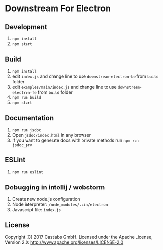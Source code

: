 # Downstream For Electron 

## Development
1. `npm install`
2. `npm start`

## Build
1. `npm install`
2. edit `index.js` and change line to use `downstream-electron-be` from `build` folder
3. edit `examples/main/index.js` and change line to use `downstream-electron-fe` from `build` folder
4. `npm run build`
5. `npm start`

## Documentation 
1. `npm run jsdoc`
2. Open `jsdoc/index.html` in any browser
3. If you want to generate docs with private methods run `npm run jsdoc_prv`

## ESLint 
1. `npm run eslint`

## Debugging in intellij / webstorm
1. Create new node.js configuration
2. Node interpreter: `/node_modules/.bin/electron`
3. Javascript file: `index.js`

## License
Copyright (C) 2017 Castlabs GmbH.
Licensed under the Apache License, Version 2.0: http://www.apache.org/licenses/LICENSE-2.0
